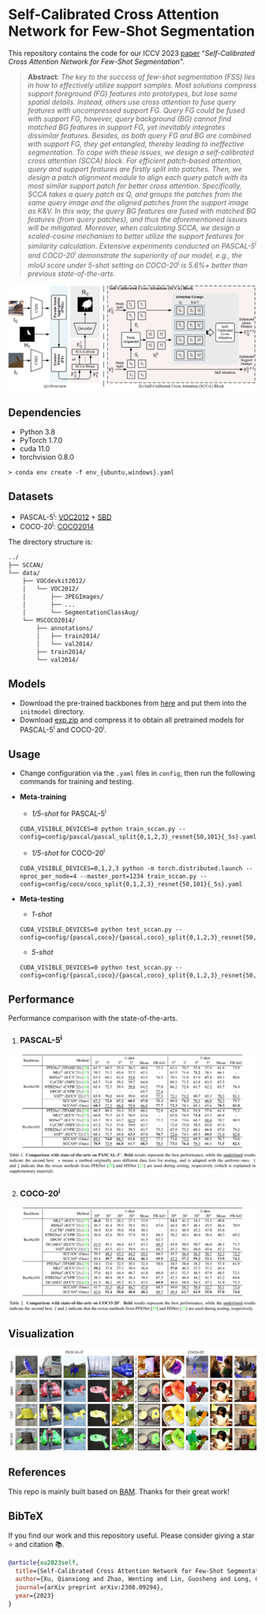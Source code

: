 # Self-Calibrated Cross Attention Network for Few-Shot Segmentation

This repository contains the code for our ICCV 2023 [paper](https://arxiv.org/abs/2308.09294) "*Self-Calibrated Cross Attention Network for Few-Shot Segmentation*".

> **Abstract**: *The key to the success of few-shot segmentation (FSS) lies in how to effectively utilize support samples. Most solutions compress support foreground (FG) features into prototypes, but lose some spatial details. Instead, others use cross attention to fuse query features with uncompressed support FG. Query FG could be fused with support FG, however, query background (BG) cannot find matched BG features in support FG, yet inevitably integrates dissimilar features. Besides, as both query FG and BG are combined with support FG, they get entangled, thereby leading to ineffective segmentation. To cope with these issues, we design a self-calibrated cross attention (SCCA) block. For efficient patch-based attention, query and support features are firstly split into patches. Then, we design a patch alignment module to align each query patch with its most similar support patch for better cross attention. Specifically, SCCA takes a query patch as Q, and groups the patches from the same query image and the aligned patches from the support image as K&V. In this way, the query BG features are fused with matched BG features (from query patches), and thus the aforementioned issues will be mitigated. Moreover, when calculating SCCA, we design a scaled-cosine mechanism to better utilize the support features for similarity calculation. Extensive experiments conducted on PASCAL-5<sup>i</sup> and COCO-20<sup>i</sup> demonstrate the superiority of our model, e.g., the mIoU score under 5-shot setting on COCO-20<sup>i</sup> is 5.6%+ better than previous state-of-the-arts.* 

<p align="middle">
  <img src="figure/overview.png">
</p>

## Dependencies

- Python 3.8
- PyTorch 1.7.0
- cuda 11.0
- torchvision 0.8.0
```
> conda env create -f env_{ubuntu,windows}.yaml
```

## Datasets

- PASCAL-5<sup>i</sup>:  [VOC2012](http://host.robots.ox.ac.uk/pascal/VOC/voc2012/) + [SBD](http://home.bharathh.info/pubs/codes/SBD/download.html)
- COCO-20<sup>i</sup>:  [COCO2014](https://cocodataset.org/#download)

The directory structure is:

    ../
    ├── SCCAN/
    └── data/
        ├── VOCdevkit2012/
        │   └── VOC2012/
        │       ├── JPEGImages/
        │       ├── ...
        │       └── SegmentationClassAug/
        └── MSCOCO2014/           
            ├── annotations/
            │   ├── train2014/ 
            │   └── val2014/
            ├── train2014/
            └── val2014/

## Models

- Download the pre-trained backbones from [here](https://entuedu-my.sharepoint.com/:u:/g/personal/qianxion001_e_ntu_edu_sg/EbntykE8vXFMotK31vYk8iABRhFwvgVDt93koaIA63YgJQ?e=rE0swx) and put them into the `initmodel` directory.
- Download [exp.zip](https://entuedu-my.sharepoint.com/:u:/g/personal/qianxion001_e_ntu_edu_sg/EatmRPwDkCFFtpB3S4ejV4cBvuAMmhqvoCDvg2r446WAFw) and compress it to obtain all pretrained models for PASCAL-5<sup>i</sup> and COCO-20<sup>i</sup>.

## Usage

- Change configuration via the `.yaml` files in `config`, then run the following commands for training and testing.

- **Meta-training**
  - *1/5-shot* for PASCAL-5<sup>i</sup>
  ```
  CUDA_VISIBLE_DEVICES=0 python train_sccan.py --config=config/pascal/pascal_split{0,1,2,3}_resnet{50,101}{_5s}.yaml
  ```
  - *1/5-shot* for COCO-20<sup>i</sup>
  ```
  CUDA_VISIBLE_DEVICES=0,1,2,3 python -m torch.distributed.launch --nproc_per_node=4 --master_port=1234 train_sccan.py --config=config/coco/coco_split{0,1,2,3}_resnet{50,101}{_5s}.yaml
  ```

- **Meta-testing**
  - *1-shot*
  ```
  CUDA_VISIBLE_DEVICES=0 python test_sccan.py --config=config/{pascal,coco}/{pascal,coco}_split{0,1,2,3}_resnet{50,101}.yaml
  ```
  - *5-shot*
  ```
  CUDA_VISIBLE_DEVICES=0 python test_sccan.py --config=config/{pascal,coco}/{pascal,coco}_split{0,1,2,3}_resnet{50,101}_5s.yaml
  ```

## Performance

Performance comparison with the state-of-the-arts. 

1. ### PASCAL-5<sup>i</sup>

<p align="middle">
  <img src="figure/pascal_sota.png">
</p>

2. ### COCO-20<sup>i</sup>

<p align="middle">
  <img src="figure/coco_sota.png">
</p>

## Visualization

<p align="middle">
    <img src="figure/visualization.png">
</p>

## References

This repo is mainly built based on [BAM](https://github.com/chunbolang/BAM). Thanks for their great work!

## BibTeX

If you find our work and this repository useful. Please consider giving a star :star: and citation &#x1F4DA;.

```bibtex
@article{xu2023self,
  title={Self-Calibrated Cross Attention Network for Few-Shot Segmentation},
  author={Xu, Qianxiong and Zhao, Wenting and Lin, Guosheng and Long, Cheng},
  journal={arXiv preprint arXiv:2308.09294},
  year={2023}
}
```
